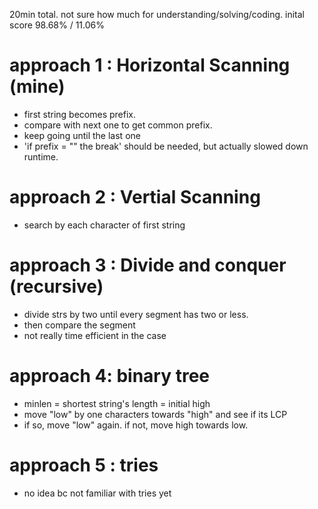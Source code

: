 20min total. not sure how much for understanding/solving/coding. inital score 98.68% / 11.06%

# approach 1 : Horizontal Scanning (mine)
- first string becomes prefix. 
- compare with next one to get common prefix. 
- keep going until the last one 
- 'if prefix = "" the break' should be needed, but actually slowed down runtime. 

# approach 2 : Vertial Scanning 
- search by each character of first string


# approach 3 : Divide and conquer (recursive) 
- divide strs by two until every segment has two or less. 
- then compare the segment
- not really time efficient in the case

# approach 4: binary tree
- minlen = shortest string's length = initial high
- move "low" by one characters towards "high" and see if its LCP
- if so, move "low" again. if not, move high towards low. 


# approach 5 : tries
- no idea bc not familiar with tries yet
